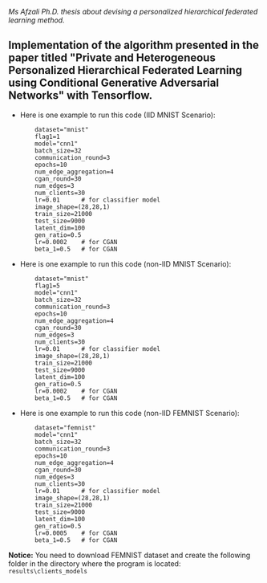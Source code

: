 *Ms Afzali Ph.D. thesis about devising a personalized hierarchical federated learning method.*

Implementation of the algorithm presented in the paper titled "Private and Heterogeneous Personalized Hierarchical Federated Learning using Conditional Generative Adversarial Networks" with Tensorflow.
--
* Here is one example to run this code (IID MNIST Scenario):

          dataset="mnist"
          flag1=1
          model="cnn1"  
          batch_size=32
          communication_round=3          
          epochs=10                         
          num_edge_aggregation=4
          cgan_round=30
          num_edges=3   
          num_clients=30 
          lr=0.01      # for classifier model 
          image_shape=(28,28,1)
          train_size=21000
          test_size=9000
          latent_dim=100
          gen_ratio=0.5
          lr=0.0002    # for CGAN
          beta_1=0.5   # for CGAN

* Here is one example to run this code (non-IID MNIST Scenario):

          dataset="mnist"
          flag1=5
          model="cnn1"  
          batch_size=32
          communication_round=3          
          epochs=10                         
          num_edge_aggregation=4
          cgan_round=30
          num_edges=3   
          num_clients=30 
          lr=0.01      # for classifier model 
          image_shape=(28,28,1)
          train_size=21000
          test_size=9000
          latent_dim=100
          gen_ratio=0.5
          lr=0.0002    # for CGAN
          beta_1=0.5   # for CGAN

* Here is one example to run this code (non-IID FEMNIST Scenario):

          dataset="femnist"
          model="cnn1"  
          batch_size=32
          communication_round=3          
          epochs=10                         
          num_edge_aggregation=4
          cgan_round=30
          num_edges=3   
          num_clients=30 
          lr=0.01      # for classifier model 
          image_shape=(28,28,1)
          train_size=21000
          test_size=9000
          latent_dim=100
          gen_ratio=0.5
          lr=0.0005    # for CGAN
          beta_1=0.5   # for CGAN

**Notice:**
        You need to download FEMNIST dataset and create the following folder in the directory where the program is located: `results\clients_models`
